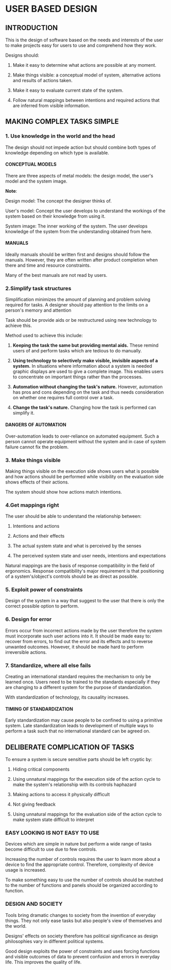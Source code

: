 # USER BASED DESIGN

## INTRODUCTION

This is the design of software based on the needs and interests of the user to make projects easy for users to use and comprehend how they work.

Designs should:

1. Make it easy to determine what actions are possible at any moment.

2. Make things visible: a conceptual model of system, alternative actions and results of actions taken.

3. Make it easy to evaluate current state of the system.

4. Follow natural mappings between intentions and required actions that are inferred from visible information.

## MAKING COMPLEX TASKS SIMPLE

### 1. Use knowledge in the world and the head

The design should not impede action but should combine both types of knowledge depending on which type is available.

#### CONCEPTUAL MODELS

There are three aspects of metal models: the design model, the user's model and the system image.

__Note__: 

Design model: The concept the designer thinks of.

User's model: Concept the user develops to understand the workings of the system based on their knowledge from using it.

System image: The inner working of the system. The user develops knowledge of the system from the understanding obtained from here.

#### MANUALS

Ideally manuals should be written first and designs should follow the manuals. However, they are often written after product completion when there and time and resource constraints.

Many of the best manuals are not read by users.

### 2.Simplify task structures

Simplification minimizes the amount of planning and problem solving required for tasks. A designer should pay attention to the limits on a person's memory and attention

Task should be provide aids or be restructured using new technology to achieve this.

Method used to achieve this include:

1. __Keeping the task the same but providing mental aids.__ These remind users of and perform tasks which are tedious to do manually.

2. __Using technology to selectively make visible, invisible aspects of a system.__ In situations where information about a system is needed graphic displays are used to give a complete image. This enables users to concentrate on important things rather than the processes.

3. __Automation without changing the task's nature.__ However, automation has pros and cons depending on the task and thus needs consideration on whether one requires full control over a task. 

4. __Change the task's nature.__ Changing how the task is performed  can simplify it.

#### DANGERS OF AUTOMATION

Over-automation leads to over-reliance on automated equipment. Such a person cannot operate equipment without the system and in case of system failure cannot fix the problem.

### 3. Make things visible

Making things visible on the execution side shows users what is possible and how actions should be performed while visibility on the evaluation side shows effects of their actions.

The system should show how actions match intentions.

### 4.Get mappings right

The user should be able to understand the relationship between:

1. Intentions and actions

2. Actions and their effects

3. The actual system state and what is perceived by the senses

4. The perceived system state and user needs, intentions and expectations

Natural mappings are the basis of response compatibility in the field of ergonomics.
Response compatibility's major requirement is that positioning of a system's/object's controls should be as direct as possible.

### 5. Exploit power of constraints

Design of the system in a way that suggest to the user that there is only the correct possible option to perform.

### 6. Design for error

Errors occur from incorrect actions made by the user therefore the system must incorporate such user actions into it. It should be made easy to: recover from errors, to find out the error and its effects and to reverse unwanted outcomes. However, it should be made hard to perform irreversible actions.

### 7. Standardize, where all else fails

Creating an international standard requires the mechanism to only be learned once. Users need to be trained to the standards especially if they are changing to a different system for the purpose of standardization.

With standardization of technology, its causality increases.

#### TIMING OF STANDARDIZATION

Early standardization may cause people to be confined to using a primitive system. Late standardization leads to development of multiple ways to perform a task such that no international standard can be agreed on.

## DELIBERATE COMPLICATION OF TASKS

To ensure a system is secure sensitive parts should be left cryptic by:

1. Hiding critical components

2. Using unnatural mappings for the  execution side of the action cycle to make the system's relationship with its controls haphazard

3. Making actions to access it physically difficult

4. Not giving feedback

5. Using unnatural mappings for the evaluation side of the action cycle to make system state difficult to interpret
 
### EASY LOOKING IS NOT EASY TO USE

Devices which are simple in nature but perform a wide range of tasks become difficult to use due to few controls. 

Increasing the number of controls requires the user to learn more about a device to find the appropriate control. Therefore, complexity of device usage is increased. 

To make something easy to use the number of controls should be matched to the number of functions and panels should be organized according to function.

### DESIGN AND SOCIETY

Tools bring dramatic changes to society from the invention of everyday things. They not only ease tasks but also people's view of themselves and the world.

Designs' effects on society therefore has political significance as design philosophies vary in different political systems.

Good design exploits the power of constraints and uses forcing functions and visible outcomes of data to prevent confusion and errors in everyday life. This improves the quality of life.
